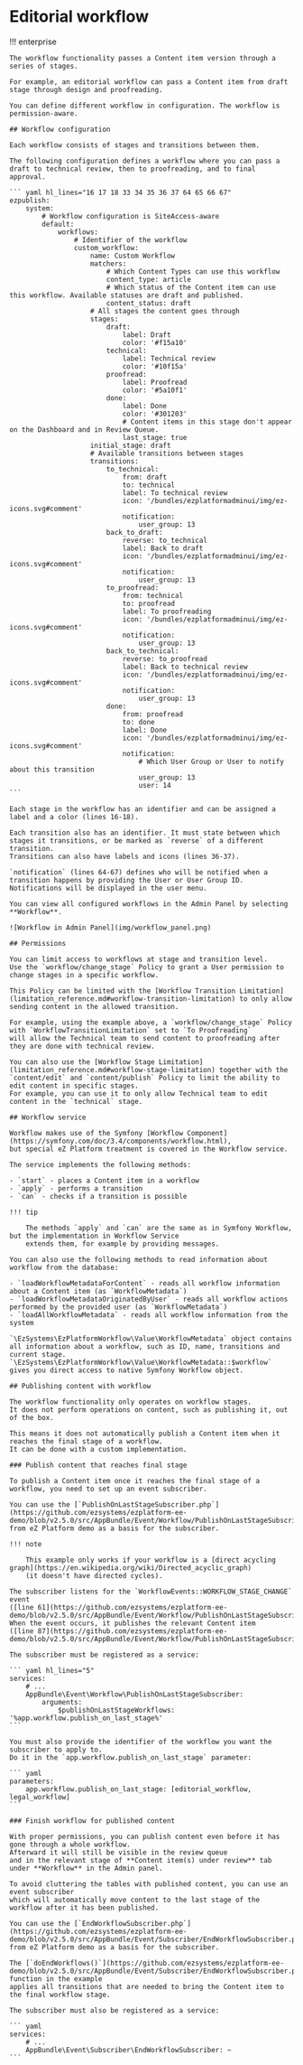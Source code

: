 # Editorial workflow

!!! enterprise

    The workflow functionality passes a Content item version through a series of stages.

    For example, an editorial workflow can pass a Content item from draft stage through design and proofreading.

    You can define different workflow in configuration. The workflow is permission-aware.

    ## Workflow configuration

    Each workflow consists of stages and transitions between them.

    The following configuration defines a workflow where you can pass a draft to technical review, then to proofreading, and to final approval.

    ``` yaml hl_lines="16 17 18 33 34 35 36 37 64 65 66 67"
    ezpublish:
        system:
            # Workflow configuration is SiteAccess-aware
            default:
                workflows:
                    # Identifier of the workflow
                    custom_workflow:
                        name: Custom Workflow
                        matchers:
                            # Which Content Types can use this workflow
                            content_type: article
                            # Which status of the Content item can use this workflow. Available statuses are draft and published.
                            content_status: draft
                        # All stages the content goes through
                        stages:
                            draft:
                                label: Draft
                                color: '#f15a10'
                            technical:
                                label: Technical review
                                color: '#10f15a'
                            proofread:
                                label: Proofread
                                color: '#5a10f1'
                            done:
                                label: Done
                                color: '#301203'
                                # Content items in this stage don't appear on the Dashboard and in Review Queue.
                                last_stage: true
                        initial_stage: draft
                        # Available transitions between stages
                        transitions:
                            to_technical:
                                from: draft
                                to: technical
                                label: To technical review
                                icon: '/bundles/ezplatformadminui/img/ez-icons.svg#comment'
                                notification:
                                    user_group: 13
                            back_to_draft:
                                reverse: to_technical
                                label: Back to draft
                                icon: '/bundles/ezplatformadminui/img/ez-icons.svg#comment'
                                notification:
                                    user_group: 13
                            to_proofread:
                                from: technical
                                to: proofread
                                label: To proofreading
                                icon: '/bundles/ezplatformadminui/img/ez-icons.svg#comment'
                                notification:
                                    user_group: 13
                            back_to_technical:
                                reverse: to_proofread
                                label: Back to technical review
                                icon: '/bundles/ezplatformadminui/img/ez-icons.svg#comment'
                                notification:
                                    user_group: 13
                            done:
                                from: proofread
                                to: done
                                label: Done
                                icon: '/bundles/ezplatformadminui/img/ez-icons.svg#comment'
                                notification:
                                    # Which User Group or User to notify about this transition
                                    user_group: 13
                                    user: 14
    ```

    Each stage in the workflow has an identifier and can be assigned a label and a color (lines 16-18).

    Each transition also has an identifier. It must state between which stages it transitions, or be marked as `reverse` of a different transition.
    Transitions can also have labels and icons (lines 36-37).

    `notification` (lines 64-67) defines who will be notified when a transition happens by providing the User or User Group ID.
    Notifications will be displayed in the user menu.

    You can view all configured workflows in the Admin Panel by selecting **Workflow**.

    ![Workflow in Admin Panel](img/workflow_panel.png)

    ## Permissions

    You can limit access to workflows at stage and transition level.
    Use the `workflow/change_stage` Policy to grant a User permission to change stages in a specific workflow.

    This Policy can be limited with the [Workflow Transition Limitation](limitation_reference.md#workflow-transition-limitation) to only allow sending content in the allowed transition.

    For example, using the example above, a `workflow/change_stage` Policy with `WorkflowTransitionLimitation` set to `To Proofreading`
    will allow the Technical team to send content to proofreading after they are done with technical review.

    You can also use the [Workflow Stage Limitation](limitation_reference.md#workflow-stage-limitation) together with the `content/edit` and `content/publish` Policy to limit the ability to edit content in specific stages.
    For example, you can use it to only allow Technical team to edit content in the `technical` stage.

    ## Workflow service

    Workflow makes use of the Symfony [Workflow Component](https://symfony.com/doc/3.4/components/workflow.html),
    but special eZ Platform treatment is covered in the Workflow service.

    The service implements the following methods:

    - `start` - places a Content item in a workflow
    - `apply` - performs a transition
    - `can` - checks if a transition is possible

    !!! tip

        The methods `apply` and `can` are the same as in Symfony Workflow, but the implementation in Workflow Service
        extends them, for example by providing messages.

    You can also use the following methods to read information about workflow from the database:

    - `loadWorkflowMetadataForContent` - reads all workflow information about a Content item (as `WorkflowMetadata`)
    - `loadWorkflowMetadataOriginatedByUser` - reads all workflow actions performed by the provided user (as `WorkflowMetadata`)
    - `loadAllWorkflowMetadata` - reads all workflow information from the system

    `\EzSystems\EzPlatformWorkflow\Value\WorkflowMetadata` object contains all information about a workflow, such as ID, name, transitions and current stage.
    `\EzSystems\EzPlatformWorkflow\Value\WorkflowMetadata::$workflow` gives you direct access to native Symfony Workflow object.

    ## Publishing content with workflow

    The workflow functionality only operates on workflow stages.
    It does not perform operations on content, such as publishing it, out of the box.

    This means it does not automatically publish a Content item when it reaches the final stage of a workflow.
    It can be done with a custom implementation.

    ### Publish content that reaches final stage

    To publish a Content item once it reaches the final stage of a workflow, you need to set up an event subscriber.

    You can use the [`PublishOnLastStageSubscriber.php`](https://github.com/ezsystems/ezplatform-ee-demo/blob/v2.5.0/src/AppBundle/Event/Workflow/PublishOnLastStageSubscriber.php) from eZ Platform demo as a basis for the subscriber.

    !!! note

        This example only works if your workflow is a [direct acycling graph](https://en.wikipedia.org/wiki/Directed_acyclic_graph)
        (it doesn't have directed cycles).

    The subscriber listens for the `WorkflowEvents::WORKFLOW_STAGE_CHANGE` event
    ([line 61](https://github.com/ezsystems/ezplatform-ee-demo/blob/v2.5.0/src/AppBundle/Event/Workflow/PublishOnLastStageSubscriber.php#L61)).
    When the event occurs, it publishes the relevant Content item
    ([line 87](https://github.com/ezsystems/ezplatform-ee-demo/blob/v2.5.0/src/AppBundle/Event/Workflow/PublishOnLastStageSubscriber.php#L87)).

    The subscriber must be registered as a service:

    ``` yaml hl_lines="5"
    services:
        # ...
        AppBundle\Event\Workflow\PublishOnLastStageSubscriber:
            arguments:
                $publishOnLastStageWorkflows: '%app.workflow.publish_on_last_stage%'
    ```

    You must also provide the identifier of the workflow you want the subscriber to apply to.
    Do it in the `app.workflow.publish_on_last_stage` parameter:

    ``` yaml
    parameters:
        app.workflow.publish_on_last_stage: [editorial_workflow, legal_workflow]
    ```

    ### Finish workflow for published content

    With proper permissions, you can publish content even before it has gone through a whole workflow.
    Afterward it will still be visible in the review queue
    and in the relevant stage of **Content item(s) under review** tab under **Workflow** in the Admin panel.

    To avoid cluttering the tables with published content, you can use an event subscriber
    which will automatically move content to the last stage of the workflow after it has been published.

    You can use the [`EndWorkflowSubscriber.php`](https://github.com/ezsystems/ezplatform-ee-demo/blob/v2.5.0/src/AppBundle/Event/Subscriber/EndWorkflowSubscriber.php) from eZ Platform demo as a basis for the subscriber.

    The [`doEndWorkflows()`](https://github.com/ezsystems/ezplatform-ee-demo/blob/v2.5.0/src/AppBundle/Event/Subscriber/EndWorkflowSubscriber.php#L105) function in the example
    applies all transitions that are needed to bring the Content item to the final workflow stage.

    The subscriber must also be registered as a service:

    ``` yaml
    services:
        # ...
        AppBundle\Event\Subscriber\EndWorkflowSubscriber: ~
    ```
